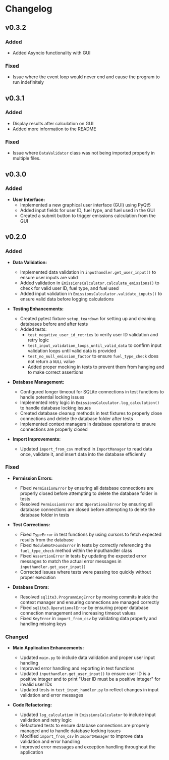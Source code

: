 # Changelog

## v0.3.2

### Added

- Added Asyncio functionality with GUI

### Fixed

- Issue where the event loop would never end and cause the program to run indefinitely

## v0.3.1

### Added

- Display results after calculation on GUI
- Added more information to the README

### Fixed

- Issue where `DataValidator` class was not being imported properly in multiple files.

## v0.3.0

### Added

- **User Interface:**
  - Implemented a new graphical user interface (GUI) using PyQt5
  - Added input fields for user ID, fuel type, and fuel used in the GUI
  - Created a submit button to trigger emissions calculation from the GUI

## v0.2.0

### Added

- **Data Validation:**
  - Implemented data validation in `inputhandler.get_user_input()` to ensure user inputs are valid
  - Added validation in `EmissionsCalculator.calculate_emissions()` to check for valid user ID, fuel type, and fuel used
  - Added input validation in `EmissionsCalculator.validate_inputs()` to ensure valid data before logging calculations

- **Testing Enhancements:**
  - Created pytest fixture `setup_teardown` for setting up and cleaning databases before and after tests
  - Added tests:
    - `test_negative_user_id_retries` to verify user ID validation and retry logic
    - `test_input_validation_loops_until_valid_data` to confirm input validation loops until valid data is provided
    - `test_no_null_emission_factor` to ensure `fuel_type_check` does not return a `NULL` value
    - Added proper mocking in tests to prevent them from hanging and to make correct assertions
- **Database Management:**
  - Configured longer timeout for SQLite connections in test functions to handle potential locking issues
  - Implemented retry logic in `EmissionsCalculator.log_calculation()` to handle database locking issues
  - Created database cleanup methods in test fixtures to properly close connections and delete the database folder after tests
  - Implemented context managers in database operations to ensure connections are properly closed

- **Import Improvements:**
  - Updated `import_from_csv` method in `ImportManager` to read data once, validate it, and insert data into the database efficiently

### Fixed

- **Permission Errors:**
  - Fixed `PermissionError` by ensuring all database connections are properly closed before attempting to delete the database folder in tests
  - Resolved `PermissionError` and `OperationalError` by ensuring all database connections are closed before attempting to delete the database folder in tests

- **Test Corrections:**
  - Fixed `TypeError` in test functions by using cursors to fetch expected results from the database
  - Fixed `ModuleNotFoundError` in tests by correctly referencing the `fuel_type_check` method within the inputhandler class
  - Fixed `AssertionError` in tests by updating the expected error messages to match the actual error messages in `inputhandler.get_user_input()`
  - Corrected issues where tests were passing too quickly without proper execution

- **Database Errors:**
  - Resolved `sqlite3.ProgrammingError` by moving commits inside the context manager and ensuring connections are managed correctly
  - Fixed `sqlite3.OperationalError` by ensuring proper database connection management and increasing timeout values
  - Fixed `KeyError` in `import_from_csv` by validating data properly and handling missing keys

### Changed

- **Main Application Enhancements:**
  - Updated `main.py` to include data validation and proper user input handling
  - Improved error handling and reporting in test functions
  - Updated `inputhandler.get_user_input()` to ensure user ID is a positive integer and to print "User ID must be a positive integer" for invalid user IDs
  - Updated tests in `test_input_handler.py` to reflect changes in input validation and error messages

- **Code Refactoring:**
  - Updated `log_calculation` in `EmissionsCalculator` to include input validation and retry logic
  - Refactored tests to ensure database connections are properly managed and to handle database locking issues
  - Modified `import_from_csv` in `ImportManager` to improve data validation and error handling
  - Improved error messages and exception handling throughout the application
